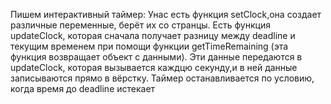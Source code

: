 Пишем интерактивный таймер:
Унас есть функция setClock,она создает различные переменные, берёт их со странцы.
Есть функция updateClock, которая сначала получает разницу между deadline  и текущим временем при помощи 
функции getTimeRemaining (эта функция возвращает объект с данными).
Эти данные передаются в updateClock, которая вызывается каждцю секунду,и в ней данные записываются прямо в вёрстку.
Таймер останавливается по условию, когда время до deadline истекает
